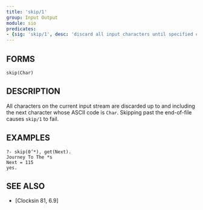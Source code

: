 ```yaml
---
title: 'skip/1'
group: Input Output
module: sio
predicates:
- {sig: 'skip/1', desc: 'discard all input characters until specified character'}
---
```


## FORMS

```
skip(Char)
```

## DESCRIPTION

All characters on the current input stream are discarded up to and including the next character whose ASCII code is `Char`. Skipping past the end-of-file causes `skip/1` to fail.

## EXAMPLES

```
?- skip(0’*), get(Next).
Journey To The *s
Next = 115
yes.
```

## SEE ALSO

- [Clocksin 81, 6.9]
